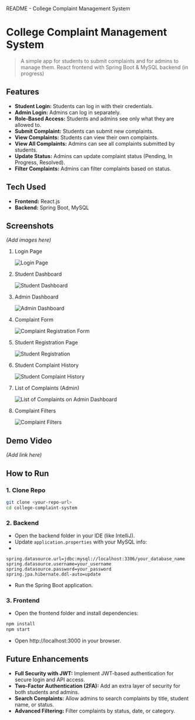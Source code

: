 README - College Complaint Management System

# College Complaint Management System

> A simple app for students to submit complaints and for admins to manage them.
> React frontend with Spring Boot & MySQL backend (in progress)

## Features

- **Student Login:** Students can log in with their credentials.
- **Admin Login:** Admins can log in separately.
- **Role-Based Access:** Students and admins see only what they are allowed to.
- **Submit Complaint:** Students can submit new complaints.
- **View Complaints:** Students can view their own complaints.
- **View All Complaints:** Admins can see all complaints submitted by students.
- **Update Status:** Admins can update complaint status (Pending, In Progress, Resolved).
- **Filter Complaints:** Admins can filter complaints based on status.

## Tech Used

- **Frontend:** React.js
- **Backend:** Spring Boot, MySQL

## Screenshots
*(Add images here)*

1. Login Page
   
   ![Login Page](./Images/LoginPage.png)
   
2. Student Dashboard
   
   ![Student Dashboard](./Images/StudentDashboard.png)
   
3. Admin Dashboard
   
   ![Admin Dashboard](./Images/AdminDashboard.png)
   
4. Complaint Form
   
   ![Complaint Registration Form](./Images/ComplaintRegistrationForm.png)

5. Student Registration Page
   
   ![Student Registration](./Images/StudentRegistrationPage.png)
   
6. Student Complaint History
   
   ![Student Complaint History](./Images/StudentComplaintHistory.png)
   
7. List of Complaints (Admin)
   
   ![List of Complaints on Admin Dashboard](./Images/ListOfComplaintsOnAdminDashboard.png)
   
8. Complaint Filters
   
   ![Complaint Filters](./Images/ComplaintFilters.png)   
   

## Demo Video
*(Add link here)*

## How to Run

### 1. Clone Repo
```bash
git clone <your-repo-url>
cd college-complaint-system
```

### 2. Backend
- Open the backend folder in your IDE (like IntelliJ).
- Update `application.properties` with your MySQL info:
- 
```properties
spring.datasource.url=jdbc:mysql://localhost:3306/your_database_name
spring.datasource.username=your_username
spring.datasource.password=your_password
spring.jpa.hibernate.ddl-auto=update
```
- Run the Spring Boot application.

### 3. Frontend
- Open the frontend folder and install dependencies:

```bash
npm install
npm start
```
- Open http://localhost:3000 in your browser.

## Future Enhancements

- **Full Security with JWT:** Implement JWT-based authentication for secure login and API access.
- **Two-Factor Authentication (2FA):** Add an extra layer of security for both students and admins.
- **Search Complaints:** Allow admins to search complaints by title, student name, or status.
- **Advanced Filtering:** Filter complaints by status, date, or category.

